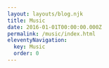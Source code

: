 ```yaml
---
layout: layouts/blog.njk
title: Music
date: 2016-01-01T00:00:00.000Z
permalink: /music/index.html
eleventyNavigation:
  key: Music
  order: 0
---
```

